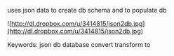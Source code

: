 uses json data to create db schema and to populate db

![http://dl.dropbox.com/u/3414815/json2db.jpg](http://dl.dropbox.com/u/3414815/json2db.jpg)


Keywords:
json db database convert transform to
